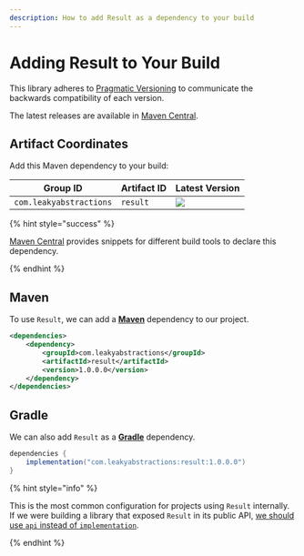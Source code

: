 ```yaml
---
description: How to add Result as a dependency to your build
---
```


# Adding Result to Your Build

This library adheres to [Pragmatic Versioning][PRAGVER] to communicate the backwards compatibility of each version.

The latest releases are available in [Maven Central][RELEASES].


## Artifact Coordinates

Add this Maven dependency to your build:

| Group ID                | Artifact ID | Latest Version |
|-------------------------|-------------|----------------|
| `com.leakyabstractions` | `result`    | ![][LATEST]    |

{% hint style="success" %}

[Maven Central][RELEASES] provides snippets for different build tools to declare this dependency.

{% endhint %}


## Maven

To use `Result`, we can add a [**Maven**][MAVEN] dependency to our project.

```xml
<dependencies>
    <dependency>
        <groupId>com.leakyabstractions</groupId>
        <artifactId>result</artifactId>
        <version>1.0.0.0</version>
    </dependency>
</dependencies>
```


## Gradle

We can also add `Result` as a [**Gradle**][GRADLE] dependency.

```gradle
dependencies {
    implementation("com.leakyabstractions:result:1.0.0.0")
}
```

{% hint style="info" %}

This is the most common configuration for projects using `Result` internally. If we were building a library that exposed
`Result` in its public API, [we should use `api` instead of `implementation`][GRADLE_API_CONFIG].

{% endhint %}


[GRADLE]:                       https://gradle.org/
[GRADLE_API_CONFIG]:            https://docs.gradle.org/current/userguide/java_library_plugin.html#sec:java_library_separation
[LATEST]:                       https://img.shields.io/endpoint?url=https://dev.leakyabstractions.com/result/latest.json
[MAVEN]:                        https://maven.apache.org/
[PRAGVER]:                      https://pragver.github.io/
[RELEASES]:                     https://central.sonatype.com/artifact/com.leakyabstractions/result
